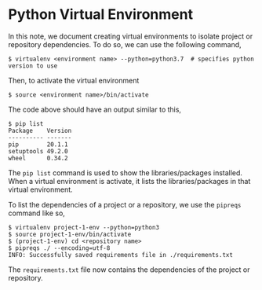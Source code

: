 Python Virtual Environment
====

In this note, we document creating virtual environments to isolate project or repository dependencies. To do so, we can use the following command,

```
$ virtualenv <environment name> --python=python3.7  # specifies python version to use
```

Then, to activate the virtual environment

```
$ source <environment name>/bin/activate
```

The code above should have an output similar to this,

```
$ pip list
Package    Version 
---------- ------- 
pip        20.1.1 
setuptools 49.2.0 
wheel      0.34.2 
```

The `pip list` command is used to show the libraries/packages installed. When a virtual environment is activate, it lists the libraries/packages in that virtual environment.

To list the dependencies of a project or a repository, we use the `pipreqs` command like so,

```
$ virtualenv project-1-env --python=python3
$ source project-1-env/bin/activate
$ (project-1-env) cd <repository name>
$ pipreqs ./ --encoding=utf-8
INFO: Successfully saved requirements file in ./requirements.txt
```

The `requirements.txt` file now contains the dependencies of the project or repository.